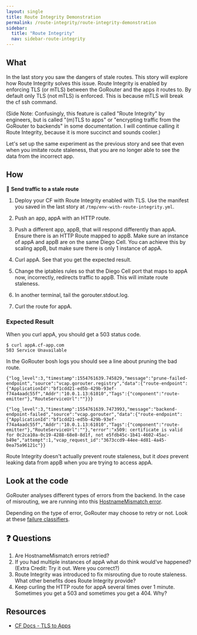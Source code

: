 ```yaml
---
layout: single
title: Route Integrity Demonstration
permalink: /route-integrity/route-integrity-demonstration
sidebar:
  title: "Route Integrity"
  nav: sidebar-route-integrity
---
```

## What

In the last story you saw the dangers of stale routes. This story will explore
how Route Integrity solves this issue. Route Integrity is enabled by enforcing
TLS (or mTLS) between the GoRouter and the apps it routes to.  By default only
TLS (not mTLS) is enforced. This is because mTLS will break the cf ssh command.

(Side Note: Confusingly, this feature is called "Route Integrity" by engineers,
but is called "(m)TLS to apps" or "encrypting traffic from the GoRouter to
backends" in some documentation. I will continue calling it Route Integrity,
because it is more succinct and sounds cooler.)

Let's set up the same experiment as the previous story and see that even when
you imitate route staleness, that you are no longer able to see the data from
the incorrect app.

## How
🤔 **Send traffic to a stale route**

1. Deploy your CF with Route Integrity enabled with TLS. Use the manifest you
   saved in the last story at `/tmp/env-with-route-integrity.yml`.

1. Push an app, appA with an HTTP route.

1. Push a different app, appB, that will respond differently than appA. Ensure
   there is an HTTP Route mapped to appB. Make sure an instance of appA and
   appB are on the same Diego Cell. You can achieve this by scaling appB, but
   make sure there is only 1 instance of appA.

1. Curl appA. See that you get the expected result.

1. Change the iptables rules so that the Diego Cell port that maps to appA now,
   incorrectly, redirects traffic to appB. This will imitate route staleness.

1. In another terminal, tail the gorouter.stdout.log.

1. Curl the route for appA.

### Expected Result
When you curl appA, you should get a 503 status code.
```
$ curl appA.cf-app.com
503 Service Unavailable
```

In the GoRouter bosh logs you should see a line about pruning the bad route.

```
{"log_level":3,"timestamp":1554761639.745829,"message":"prune-failed-endpoint","source":"vcap.gorouter.registry","data":{"route-endpoint":{"ApplicationId":"bf1cdd21-ed5b-429b-93ef-f74a4aadc55f","Addr":"10.0.1.13:61010","Tags":{"component":"route-emitter"},"RouteServiceUrl":""}}}

{"log_level":3,"timestamp":1554761639.7473993,"message":"backend-endpoint-failed","source":"vcap.gorouter","data":{"route-endpoint":{"ApplicationId":"bf1cdd21-ed5b-429b-93ef-f74a4aadc55f","Addr":"10.0.1.13:61010","Tags":{"component":"route-emitter"},"RouteServiceUrl":""},"error":"x509: certificate is valid for 0c2ca10a-0c19-4288-68e8-8d1f, not e5fdb45c-1b41-4602-45ac-b49e","attempt":1,"vcap_request_id":"3673ccd9-44ee-4d81-4a45-0ea75a96121c"}}
```

Route Integrity doesn't actually prevent route staleness, but it *does* prevent
leaking data from appB when you are trying to access appA.

## Look at the code
GoRouter analyses different types of errors from the backend. In the case of misrouting, we are running into this [HostnameMismatch error](https://github.com/cloudfoundry/gorouter/blob/68fb24bfe35a379fee6591651b96660dc9712a80/proxy/fails/basic_classifiers.go#L62-L69).

Depending on the type of error, GoRouter may choose to retry or not. Look at these [failure classifiers](https://github.com/cloudfoundry/gorouter/blob/68fb24bfe35a379fee6591651b96660dc9712a80/proxy/fails/classifier_group.go#L13-L22).

## ❓ Questions
1. Are HostnameMismatch errors retried?
1. If you had multiple instances of appA what do think would've happened? (Extra Credit: Try it out. Were you correct?)
1. Route Integrity was introduced to fix misrouting due to route staleness. What other benefits does Route Integrity provide?
1. Keep curling the HTTP route for appA several times over 1 minute. Sometimes you get a 503 and sometimes you get a 404. Why?

## Resources
* [CF Docs - TLS to Apps](https://docs.cloudfoundry.org/concepts/http-routing.html#tls-to-back-end)
